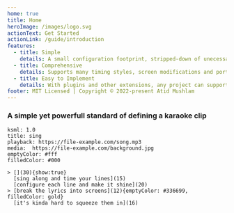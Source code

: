 ```yaml
---
home: true
title: Home
heroImage: /images/logo.svg
actionText: Get Started
actionLink: /guide/introduction
features:
  - title: Simple
    details: A small configuration footprint, stripped-down of unecessary structure characters.
  - title: Comprehensive
    details: Supports many timing styles, screen modifications and portability modes.
  - title: Easy to Implement
    details: With plugins and other extensions, any project can support it.
footer: MIT Licensed | Copyright © 2022-present Atid Mushlam
---
```


### A simple yet powerfull standard of defining a karaoke clip


```ksml
ksml: 1.0
title: sing
playback: https://file-example.com/song.mp3
media:  https://file-example.com/background.jpg
emptyColor: #fff
filledColor: #000

> [](30){show:true}
  [sing along and time your lines](15)
  [configure each line and make it shine](20)
> [break the lyrics into screens](12){emptyColor: #336699, filledColor: gold}
  [it's kinda hard to squeeze them in](16)
```